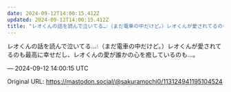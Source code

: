 ```yaml
---
date: 2024-09-12T14:00:15.412Z
updated: 2024-09-12T14:00:15.412Z
title: "レオくんの話を読んで泣いてる…💧（まだ電車の中だけど。）レオくんが愛されてるのも[...]"
---
```


<p>レオくんの話を読んで泣いてる…💧（まだ電車の中だけど。）レオくんが愛されてるのも最高に幸せだし、レオくんの愛が誰かの心を癒しているのも…。</p>

&mdash; 2024-09-12 14:00:15 UTC

Original URL: https://mastodon.social/@sakuramochi0/113124941195104524
